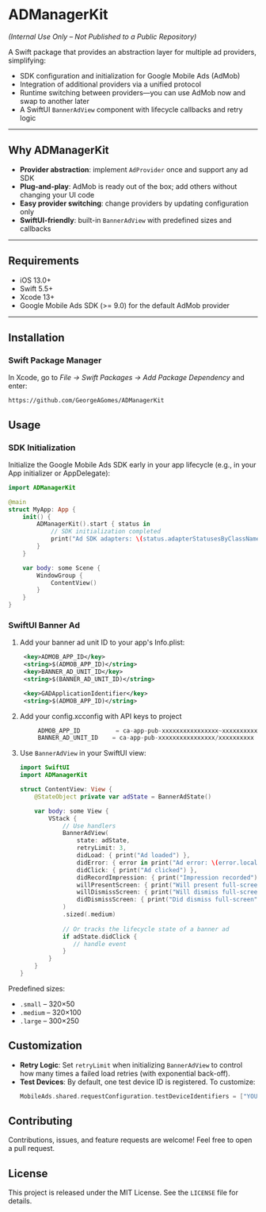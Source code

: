 # ADManagerKit  
*(Internal Use Only – Not Published to a Public Repository)*  

A Swift package that provides an abstraction layer for multiple ad providers, simplifying:

- SDK configuration and initialization for Google Mobile Ads (AdMob)  
- Integration of additional providers via a unified protocol  
- Runtime switching between providers—you can use AdMob now and swap to another later  
- A SwiftUI `BannerAdView` component with lifecycle callbacks and retry logic  

---

## Why ADManagerKit  

- **Provider abstraction**: implement `AdProvider` once and support any ad SDK  
- **Plug-and-play**: AdMob is ready out of the box; add others without changing your UI code  
- **Easy provider switching**: change providers by updating configuration only  
- **SwiftUI-friendly**: built-in `BannerAdView` with predefined sizes and callbacks  

---

## Requirements  

- iOS 13.0+  
- Swift 5.5+  
- Xcode 13+  
- Google Mobile Ads SDK (>= 9.0) for the default AdMob provider  

---

## Installation

### Swift Package Manager

In Xcode, go to *File → Swift Packages → Add Package Dependency* and enter:
```text
https://github.com/GeorgeAGomes/ADManagerKit
```

## Usage

### SDK Initialization

Initialize the Google Mobile Ads SDK early in your app lifecycle (e.g., in your App initializer or AppDelegate):
```swift
import ADManagerKit

@main
struct MyApp: App {
    init() {
        ADManagerKit().start { status in
            // SDK initialization completed
            print("Ad SDK adapters: \(status.adapterStatusesByClassName)")
        }
    }

    var body: some Scene {
        WindowGroup {
            ContentView()
        }
    }
}
```

### SwiftUI Banner Ad

1. Add your banner ad unit ID to your app's Info.plist:
   ```xml
   	<key>ADMOB_APP_ID</key>
	<string>$(ADMOB_APP_ID)</string>
	<key>BANNER_AD_UNIT_ID</key>
	<string>$(BANNER_AD_UNIT_ID)</string>

	<key>GADApplicationIdentifier</key>
	<string>$(ADMOB_APP_ID)</string>
   ```
   
2. Add your config.xcconfig with API keys to project
   ```swift
		ADMOB_APP_ID          = ca-app-pub-xxxxxxxxxxxxxxxx~xxxxxxxxxx
		BANNER_AD_UNIT_ID    = ca-app-pub-xxxxxxxxxxxxxxxx/xxxxxxxxxx
   ```
   
3. Use `BannerAdView` in your SwiftUI view:
   ```swift
   import SwiftUI
   import ADManagerKit

   struct ContentView: View {
       @StateObject private var adState = BannerAdState()

       var body: some View {
           VStack {
               // Use handlers
               BannerAdView(
                   state: adState,
                   retryLimit: 3,
                   didLoad: { print("Ad loaded") },
                   didError: { error in print("Ad error: \(error.localizedDescription)") },
                   didClick: { print("Ad clicked") },
                   didRecordImpression: { print("Impression recorded") },
                   willPresentScreen: { print("Will present full-screen") },
                   willDismissScreen: { print("Will dismiss full-screen") },
                   didDismissScreen: { print("Did dismiss full-screen") }
               )
               .sized(.medium)
               
               // Or tracks the lifecycle state of a banner ad
			   if adState.didClick {
				  // handle event
			   }
           }
       }
   }
   ```

Predefined sizes:
- `.small` – 320×50
- `.medium` – 320×100
- `.large` – 300×250

## Customization
- **Retry Logic**: Set `retryLimit` when initializing `BannerAdView` to control how many times a failed load retries (with exponential back-off).
- **Test Devices**: By default, one test device ID is registered. To customize:
  ```swift
  MobileAds.shared.requestConfiguration.testDeviceIdentifiers = ["YOUR_TEST_DEVICE_ID_1", "YOUR_TEST_DEVICE_ID_2"]
  ```

## Contributing
Contributions, issues, and feature requests are welcome! Feel free to open a pull request.

## License
This project is released under the MIT License. See the `LICENSE` file for details.
